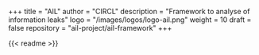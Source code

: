 +++
title = "AIL"
author = "CIRCL"
description = "Framework to analyse of information leaks"
logo = "/images/logos/logo-ail.png"
weight = 10
draft = false
repository = "ail-project/ail-framework"
+++

{{< readme >}}
